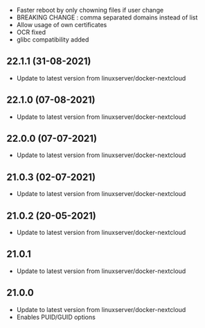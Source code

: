 - Faster reboot by only chowning files if user change
- BREAKING CHANGE : comma separated domains instead of list 
- Allow usage of own certificates 
- OCR fixed
- glibc compatibility added

## 22.1.1 (31-08-2021)
- Update to latest version from linuxserver/docker-nextcloud

## 22.1.0 (07-08-2021)
- Update to latest version from linuxserver/docker-nextcloud

## 22.0.0 (07-07-2021)
- Update to latest version from linuxserver/docker-nextcloud

## 21.0.3 (02-07-2021)
- Update to latest version from linuxserver/docker-nextcloud

## 21.0.2 (20-05-2021)
- Update to latest version from linuxserver/docker-nextcloud

## 21.0.1
- Update to latest version from linuxserver/docker-nextcloud

## 21.0.0
- Update to latest version from linuxserver/docker-nextcloud
- Enables PUID/GUID options
